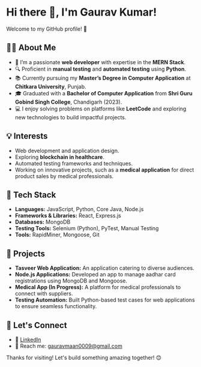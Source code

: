 # Hi there 👋, I'm Gaurav Kumar!  

Welcome to my GitHub profile! 🚀  

## 👨‍💻 About Me  

- 🌱 I’m a passionate **web developer** with expertise in the **MERN Stack**.  
- 🔍 Proficient in **manual testing** and **automated testing** using **Python**.  
- 📚 Currently pursuing my **Master’s Degree in Computer Application** at **Chitkara University**, Punjab.  
- 🎓 Graduated with a **Bachelor of Computer Application** from **Shri Guru Gobind Singh College**, Chandigarh (2023).  
- 💻 I enjoy solving problems on platforms like **LeetCode** and exploring new technologies to build impactful projects.  

## 💡 Interests  
- Web development and application design.  
- Exploring **blockchain in healthcare**.  
- Automated testing frameworks and techniques.  
- Working on innovative projects, such as a **medical application** for direct product sales by medical professionals.  

## 🔧 Tech Stack  
- **Languages:** JavaScript, Python, Core Java, Node.js  
- **Frameworks & Libraries:** React, Express.js  
- **Databases:** MongoDB  
- **Testing Tools:** Selenium (Python), PyTest, Manual Testing  
- **Tools:** RapidMiner, Mongoose, Git  

## 🌟 Projects  
- **Tasveer Web Application:** An application catering to diverse audiences.  
- **Node.js Applications:** Developed an app to manage aadhar card registrations using MongoDB and Mongoose.  
- **Medical App (In Progress):** A platform for medical professionals to connect with suppliers.  
- **Testing Automation:** Built Python-based test cases for web applications to ensure seamless functionality.  

## 🚀 Let's Connect  
- 💼 [LinkedIn](https://www.linkedin.com/in/gaurav-kumar0009/)
- 📧 Reach me: gauravmaan0009@gmail.com 

Thanks for visiting! Let's build something amazing together! 😊  
